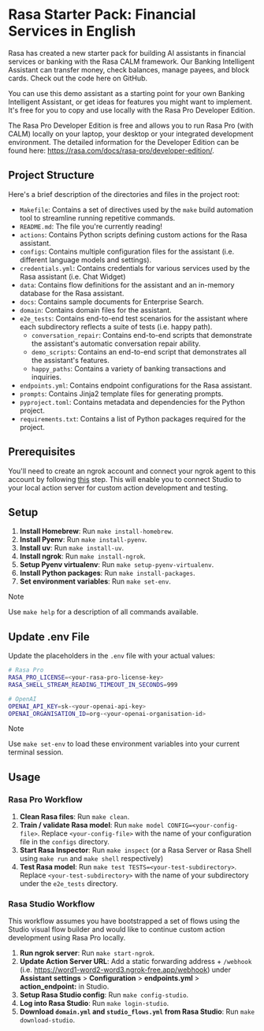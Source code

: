 # Rasa Starter Pack: Financial Services in English

Rasa has created a new starter pack for building AI assistants in financial services or banking with the Rasa CALM framework.
Our Banking Intelligent Assistant can transfer money, check balances, manage payees, and block cards. Check out the code here on GitHub.

You can use this demo assistant as a starting point for your own Banking Intelligent Assistant, or get ideas for features you might want to implement. It's free for you to copy and use locally with the Rasa Pro Developer Edition.

The Rasa Pro Developer Edition is free and allows you to run Rasa Pro (with CALM) locally on your laptop, your desktop or your integrated development environment. The detailed information for the Developer Edition can be found here: https://rasa.com/docs/rasa-pro/developer-edition/.



## Project Structure

Here's a brief description of the directories and files in the project root:

- `Makefile`: Contains a set of directives used by the `make` build automation tool to streamline running repetitive commands.
- `README.md`: The file you're currently reading!
- `actions`: Contains Python scripts defining custom actions for the Rasa assistant.
- `configs`: Contains multiple configuration files for the assistant (i.e. different language models and settings).
- `credentials.yml`: Contains credentials for various services used by the Rasa assistant (i.e. Chat Widget)
- `data`: Contains flow definitions for the assistant and an in-memory database for the Rasa assistant.
- `docs`: Contains sample documents for Enterprise Search.
- `domain`: Contains domain files for the assistant.
- `e2e_tests`: Contains end-to-end test scenarios for the assistant where each subdirectory reflects a suite of tests (i.e. happy path).
    - `conversation_repair`: Contains end-to-end scripts that demonstrate the assistant's automatic conversation repair ability.
    - `demo_scripts`: Contains an end-to-end script that demonstrates all the assistant's features.
    - `happy_paths`: Contains a variety of banking transactions and inquiries.
- `endpoints.yml`: Contains endpoint configurations for the Rasa assistant.
- `prompts`: Contains Jinja2 template files for generating prompts.
- `pyproject.toml`: Contains metadata and dependencies for the Python project.
- `requirements.txt`: Contains a list of Python packages required for the project.

## Prerequisites

You'll need to create an ngrok account and connect your ngrok agent to this account by following [this](https://ngrok.com/docs/getting-started/#step-2-connect-your-account) step. This will enable you to connect Studio to your local action server for custom action development and testing.

## Setup

1. **Install Homebrew**: Run `make install-homebrew`.
2. **Install Pyenv**: Run `make install-pyenv`.
3. **Install uv**: Run `make install-uv`.
4. **Install ngrok**: Run `make install-ngrok`.
5. **Setup Pyenv virtualenv**: Run `make setup-pyenv-virtualenv`.
6. **Install Python packages**: Run `make install-packages`.
7. **Set environment variables**: Run `make set-env`.

> [!NOTE]
> Use `make help` for a description of all commands available.

## Update .env File

Update the placeholders in the `.env` file with your actual values:

```bash
# Rasa Pro
RASA_PRO_LICENSE=<your-rasa-pro-license-key>
RASA_SHELL_STREAM_READING_TIMEOUT_IN_SECONDS=999

# OpenAI
OPENAI_API_KEY=sk-<your-openai-api-key>
OPENAI_ORGANISATION_ID=org-<your-openai-organisation-id>
```
> [!NOTE]
> Use `make set-env` to load these environment variables into your current terminal session.

## Usage

### Rasa Pro Workflow

1. **Clean Rasa files**: Run `make clean`.
2. **Train / validate Rasa model**: Run `make model CONFIG=<your-config-file>`. Replace `<your-config-file>` with the name of your configuration file in the `configs` directory.
3. **Start Rasa Inspector**: Run `make inspect` (or a Rasa Server or Rasa Shell using `make run` and `make shell` respectively)
4. **Test Rasa model**: Run `make test TESTS=<your-test-subdirectory>`. Replace `<your-test-subdirectory>` with the name of your subdirectory under the `e2e_tests` directory.

### Rasa Studio Workflow

This workflow assumes you have bootstrapped a set of flows using the Studio visual flow builder and would like to continue custom action development using Rasa Pro locally.

1. **Run ngrok server**: Run `make start-ngrok`.
2. **Update Action Server URL**: Add a static forwarding address + `/webhook` (i.e. https://word1-word2-word3.ngrok-free.app/webhook) under **Assistant settings** > **Configuration** > **endpoints.yml** > **action_endpoint:** in Studio.
2. **Setup Rasa Studio config**: Run `make config-studio`.
3. **Log into Rasa Studio**: Run `make login-studio`.
4. **Download `domain.yml` and `studio_flows.yml` from Rasa Studio**: Run `make download-studio`.
